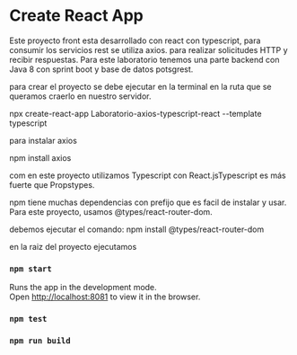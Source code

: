 # Create React App

Este proyecto front esta desarrollado con react con typescript, para consumir los servicios rest se utiliza axios. para realizar solicitudes HTTP y recibir respuestas. Para este laboratorio tenemos una parte backend con Java 8 con sprint boot y base de datos potsgrest.

para crear el proyecto se debe ejecutar en la terminal en la ruta que se queramos craerlo en nuestro servidor.

npx create-react-app Laboratorio-axios-typescript-react --template typescript

para instalar axios 

npm install axios

com en este proyecto utilizamos Typescript con React.jsTypescript es más fuerte que Propstypes.

npm tiene muchas dependencias con prefijo que es facil de instalar y usar. Para este proyecto, usamos @types/react-router-dom.

debemos ejecutar el comando: npm install @types/react-router-dom

en la raiz del proyecto ejecutamos

### `npm start`

Runs the app in the development mode.\
Open [http://localhost:8081](http://localhost:8081) to view it in the browser.



### `npm test`


### `npm run build`



